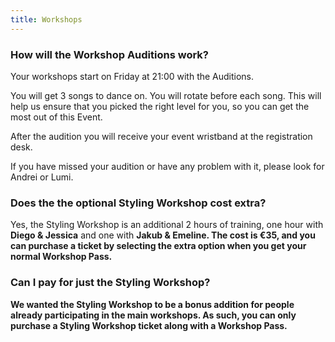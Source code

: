 ```yaml
---
title: Workshops
---
```


### How will the Workshop Auditions work?

Your workshops start on Friday at 21:00 with the Auditions.

You will get 3 songs to dance on. You will rotate before each song. This will help us ensure that you picked the right level for you, so you can get the most out of this Event. 

After the audition you will receive your event wristband at the registration desk.

If you have missed your audition or have any problem with it, please look for Andrei or Lumi.

### Does the the optional Styling Workshop cost extra?

Yes, the Styling Workshop is an additional 2 hours of training, one hour with <strong>Diego &amp; Jessica</strong> and one with <strong>Jakub &amp; Emeline. The cost is &euro;35, and you can purchase a ticket by selecting the extra option when you get your normal Workshop Pass.

### Can I pay for just the Styling Workshop?

We wanted the Styling Workshop to be a bonus addition for people already participating in the main workshops. As such, you can only purchase a Styling Workshop ticket along with a Workshop Pass. 